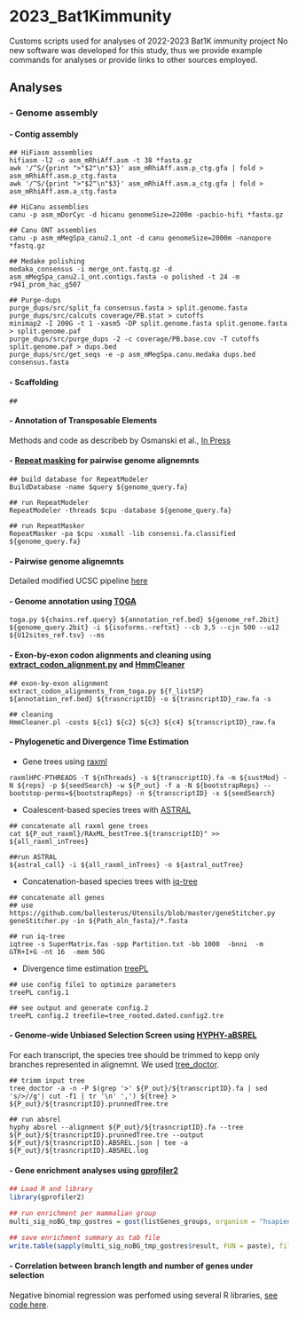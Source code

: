 # 2023_Bat1Kimmunity
Customs scripts used for analyses of 2022-2023 Bat1K immunity project
No new software was developed for this study, thus we provide example commands for analyses or provide links to other sources employed.


## Analyses
### - Genome assembly

#### - Contig assembly
  ```
  ## HiFiasm assemblies
  hifiasm -l2 -o asm_mRhiAff.asm -t 38 *fasta.gz
  awk '/^S/{print ">"$2"\n"$3}' asm_mRhiAff.asm.p_ctg.gfa | fold > asm_mRhiAff.asm.p_ctg.fasta
  awk '/^S/{print ">"$2"\n"$3}' asm_mRhiAff.asm.a_ctg.gfa | fold > asm_mRhiAff.asm.a_ctg.fasta
  
  ## HiCanu assemblies
  canu -p asm_mDorCyc -d hicanu genomeSize=2200m -pacbio-hifi *fasta.gz
  
  ## Canu ONT assemblies
  canu -p asm_mMegSpa_canu2.1_ont -d canu genomeSize=2000m -nanopore *fastq.gz
  
  ## Medake polishing
  medaka_consensus -i merge_ont.fastq.gz -d asm_mMegSpa_canu2.1_ont.contigs.fasta -o polished -t 24 -m r941_prom_hac_g507
  
  ## Purge-dups
  purge_dups/src/split_fa consensus.fasta > split.genome.fasta
  purge_dups/src/calcuts coverage/PB.stat > cutoffs
  minimap2 -I 200G -t 1 -xasm5 -DP split.genome.fasta split.genome.fasta > split.genome.paf
  purge_dups/src/purge_dups -2 -c coverage/PB.base.cov -T cutoffs split.genome.paf > dups.bed
  purge_dups/src/get_seqs -e -p asm_mMegSpa.canu.medaka dups.bed consensus.fasta
  ```

#### - Scaffolding
  ```
  ## 
  
  ```
#### - Annotation of Transposable Elements
Methods and code as describeb by Osmanski et al.,  [In Press](https://www.biorxiv.org/content/10.1101/2022.12.28.522108v1)

#### - [Repeat masking](http://www.repeatmasker.org) for pairwise genome alignemnts
  ```
  ## build database for RepeatModeler
  BuildDatabase -name $query ${genome_query.fa}
  
  ## run RepeatModeler
  RepeatModeler -threads $cpu -database ${genome_query.fa}
  
  ## run RepeatMasker
  RepeatMasker -pa $cpu -xsmall -lib consensi.fa.classified ${genome_query.fa}
  ```

#### - Pairwise genome alignemnts
  Detailed modified UCSC pipeline [here](https://github.com/hillerlab/GenomeAlignmentTools)

#### - Genome annotation using [TOGA](https://github.com/hillerlab/TOGA)
  ```
  toga.py ${chains.ref.query} ${annotation_ref.bed} ${genome_ref.2bit} ${genome_query.2bit} -i ${isoforms.-reftxt} --cb 3,5 --cjn 500 --u12 ${U12sites_ref.tsv} --ms
  ```
#### - Exon-by-exon codon alignments and cleaning using [extract_codon_alignment.py](https://github.com/hillerlab/TOGA/blob/master/supply/extract_codon_alignment.py) and [HmmCleaner](https://metacpan.org/dist/Bio-MUST-Apps-HmmCleaner/view/bin/HmmCleaner.pl)
   ```
   ## exon-by-exon alignment
   extract_codon_alignments_from_toga.py ${f_listSP} ${annotation_ref.bed} ${trasncriptID} -o ${trasncriptID}_raw.fa -s
   
   ## cleaning
   HmmCleaner.pl -costs ${c1} ${c2} ${c3} ${c4} ${transcriptID}_raw.fa
   ```
  
#### - Phylogenetic and Divergence Time Estimation
  - Gene trees using [raxml](https://cme.h-its.org/exelixis/web/software/raxml/)
  ```
  raxmlHPC-PTHREADS -T ${nThreads} -s ${transcriptID}.fa -m ${sustMod} -N ${reps} -p ${seedSearch} -w ${P_out} -f a -N ${bootstrapReps} --bootstop-perms=${bootstrapReps} -n ${transcriptID} -x ${seedSearch} 
  ```
  
  - Coalescent-based species trees with [ASTRAL](https://github.com/smirarab/ASTRAL)
  ```
  ## concatenate all raxml gene trees
  cat ${P_out_raxml}/RAxML_bestTree.${transcriptID}" >> ${all_raxml_inTrees}
  
  ##run ASTRAL
  ${astral_call} -i ${all_raxml_inTrees} -o ${astral_outTree}
  ```

  - Concatenation-based species trees with [iq-tree](http://www.iqtree.org/)
  ```
  ## concatenate all genes
  ## use https://github.com/ballesterus/Utensils/blob/master/geneStitcher.py
  geneStitcher.py -in ${Path_aln_fasta}/*.fasta
  
  ## run iq-tree
  iqtree -s SuperMatrix.fas -spp Partition.txt -bb 1000  -bnni  -m GTR+I+G -nt 16  -mem 50G
   ```
   
  - Divergence time estimation [treePL](https://github.com/blackrim/treePL)
   ```
   ## use config file1 to optimize parameters
   treePL config.1

   ## see output and generate config.2
   treePL config.2 treefile=tree_rooted.dated.config2.tre
   ```
   

#### - Genome-wide Unbiased Selection Screen using [HYPHY-aBSREL](https://stevenweaver.github.io/hyphy-site/methods/selection-methods/)
  For each transcript, the species tree should be trimmed to kepp only branches represented in alignemnt. We used [tree_doctor](https://github.com/UCSantaCruzComputationalGenomicsLab/phast/blob/master/src/util/tree_doctor.c).
   ```
  ## trimm input tree 
  tree_doctor -a -n -P $(grep '>' ${P_out}/${transcriptID}.fa | sed 's/>//g'| cut -f1 | tr '\n' ',') ${tree} > ${P_out}/${trasncriptID}.prunnedTree.tre

  ## run absrel
  hyphy absrel --alignment ${P_out}/${trasncriptID}.fa --tree ${P_out}/${trasncriptID}.prunnedTree.tre --output ${P_out}/${trasncriptID}.ABSREL.json | tee -a ${P_out}/${trasncriptID}.ABSREL.log
   ```

#### - Gene enrichment analyses using [gprofiler2](https://biit.cs.ut.ee/gprofiler/page/r)
   ```R
   ## Load R and library
   library(gprofiler2)
   
   ## run enrichment per mammalian group
   multi_sig_noBG_tmp_gostres = gost(listGenes_groups, organism = "hsapiens", significant = TRUE)
   
   ## save enrichment summary as tab file
   write.table(sapply(multi_sig_noBG_tmp_gostres$result, FUN = paste), file=out_summaryErich, sep="\t", quote=FALSE, row.names=FALSE)
```

#### -  Correlation between branch length and number of genes under selection

  Negative binomial regression was perfomed using several R libraries, [see code here](https://github.com/lmdavalos/count2branches).

